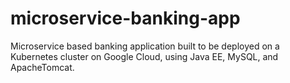# microservice-banking-app

Microservice based banking application built to be deployed on a Kubernetes cluster on Google Cloud, using Java EE, MySQL, and ApacheTomcat.
